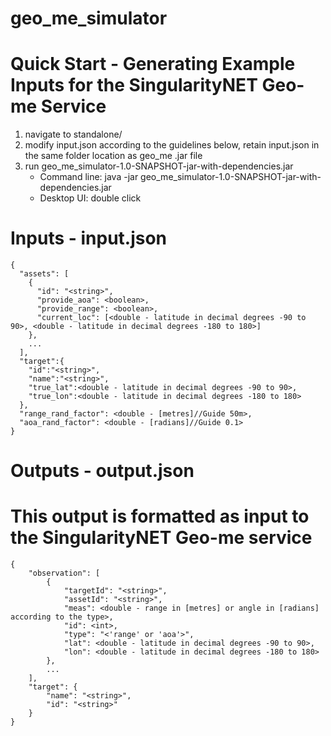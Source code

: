 # geo_me_simulator

# Quick Start - Generating Example Inputs for the SingularityNET Geo-me Service
1. navigate to standalone/
2. modify input.json according to the guidelines below, retain input.json in the same folder location as geo_me .jar file
3. run geo_me_simulator-1.0-SNAPSHOT-jar-with-dependencies.jar
   - Command line: java -jar geo_me_simulator-1.0-SNAPSHOT-jar-with-dependencies.jar
   - Desktop UI: double click

# Inputs - input.json
```
{
  "assets": [
    {
      "id": "<string>",
      "provide_aoa": <boolean>,
      "provide_range": <boolean>,
      "current_loc": [<double - latitude in decimal degrees -90 to 90>, <double - latitude in decimal degrees -180 to 180>]
    },
    ...
  ],
  "target":{
    "id":"<string>",
    "name":"<string>",
    "true_lat":<double - latitude in decimal degrees -90 to 90>,
    "true_lon":<double - latitude in decimal degrees -180 to 180>
  },
  "range_rand_factor": <double - [metres]//Guide 50m>,
  "aoa_rand_factor": <double - [radians]//Guide 0.1>
}
```

# Outputs - output.json
#  This output is formatted as input to the SingularityNET Geo-me service
```
{
    "observation": [
        {
            "targetId": "<string>",
            "assetId": "<string>",
            "meas": <double - range in [metres] or angle in [radians] according to the type>,          
            "id": <int>,
            "type": "<'range' or 'aoa'>",
            "lat": <double - latitude in decimal degrees -90 to 90>,
            "lon": <double - latitude in decimal degrees -180 to 180>
        },
        ...
    ],
    "target": {
        "name": "<string>",
        "id": "<string>"
    }
}
```
